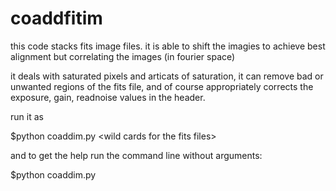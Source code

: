 coaddfitim
==========

this code stacks fits image files. it is able to shift the imagies to achieve best alignment but correlating the images (in fourier space)

it deals with saturated pixels and articats of saturation, it can remove bad or unwanted regions of the fits file, and of course appropriately corrects the exposure, gain, readnoise values in the header. 

run it as 

$python coaddim.py \<wild cards for the fits files\> 

and to get the help run the command line without arguments:

$python coaddim.py

